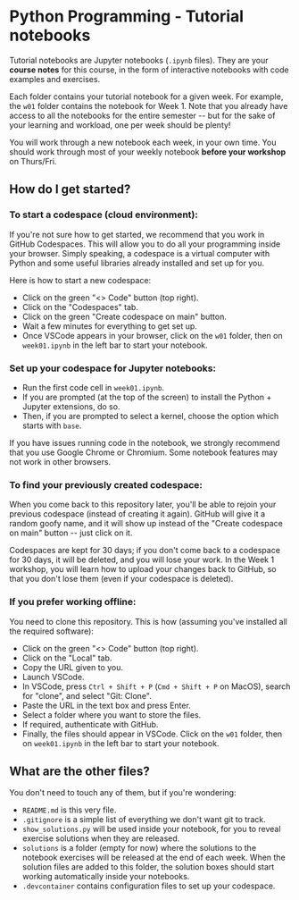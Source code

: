 # Python Programming - Tutorial notebooks

Tutorial notebooks are Jupyter notebooks (`.ipynb` files). They are your **course notes** for this course, in the form of interactive notebooks with code examples and exercises.

Each folder contains your tutorial notebook for a given week. For example, the `w01` folder contains the notebook for Week 1. Note that you already have access to all the notebooks for the entire semester -- but for the sake of your learning and workload, one per week should be plenty!

You will work through a new notebook each week, in your own time. You should work through most of your weekly notebook **before your workshop** on Thurs/Fri.


## How do I get started?

### To start a codespace (cloud environment):

If you're not sure how to get started, we recommend that you work in GitHub Codespaces. This will allow you to do all your programming inside your browser. Simply speaking, a codespace is a virtual computer with Python and some useful libraries already installed and set up for you.

Here is how to start a new codespace:

- Click on the green "<> Code" button (top right).
- Click on the "Codespaces" tab.
- Click on the green "Create codespace on main" button.
- Wait a few minutes for everything to get set up.
- Once VSCode appears in your browser, click on the `w01` folder, then on `week01.ipynb` in the left bar to start your notebook.

### Set up your codespace for Jupyter notebooks:

- Run the first code cell in `week01.ipynb`.
- If you are prompted (at the top of the screen) to install the Python + Jupyter extensions, do so.
- Then, if you are prompted to select a kernel, choose the option which starts with `base`.

If you have issues running code in the notebook, we strongly recommend that you use Google Chrome or Chromium. Some notebook features may not work in other browsers.

### To find your previously created codespace:

When you come back to this repository later, you'll be able to rejoin your previous codespace (instead of creating it again). GitHub will give it a random goofy name, and it will show up instead of the "Create codespace on main" button -- just click on it.

Codespaces are kept for 30 days; if you don't come back to a codespace for 30 days, it will be deleted, and you will lose your work. In the Week 1 workshop, you will learn how to upload your changes back to GitHub, so that you don't lose them (even if your codespace is deleted).

### If you prefer working offline:

You need to clone this repository. This is how (assuming you've installed all the required software):

- Click on the green "<> Code" button (top right).
- Click on the "Local" tab.
- Copy the URL given to you.
- Launch VSCode.
- In VSCode, press `Ctrl + Shift + P` (`Cmd + Shift + P` on MacOS), search for "clone", and select "Git: Clone".
- Paste the URL in the text box and press Enter.
- Select a folder where you want to store the files.
- If required, authenticate with GitHub.
- Finally, the files should appear in VSCode. Click on the `w01` folder, then on `week01.ipynb` in the left bar to start your notebook.


## What are the other files?

You don't need to touch any of them, but if you're wondering:

- `README.md` is this very file.
- `.gitignore` is a simple list of everything we don't want git to track.
- `show_solutions.py` will be used inside your notebook, for you to reveal exercise solutions when they are released.
- `solutions` is a folder (empty for now) where the solutions to the notebook exercises will be released at the end of each week. When the solution files are added to this folder, the solution boxes should start working automatically inside your notebooks.
- `.devcontainer` contains configuration files to set up your codespace.
